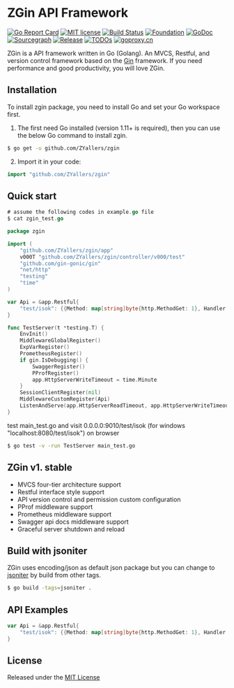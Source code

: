 # ZGin API Framework
[![Go Report Card](https://goreportcard.com/badge/github.com/ZYallers/zgin)](https://goreportcard.com/report/github.com/ZYallers/zgin)
[![MIT license](https://img.shields.io/badge/license-MIT-brightgreen.svg)](https://opensource.org/licenses/MIT)
[![Build Status](https://travis-ci.org/ZYallers/zgin.svg?branch=master)](https://travis-ci.org/ZYallers/zgin) 
[![Foundation](https://img.shields.io/badge/Golang-Foundation-green.svg)](http://golangfoundation.org) 
[![GoDoc](https://pkg.go.dev/badge/github.com/ZYallers/zgin?status.svg)](https://pkg.go.dev/github.com/ZYallers/zgin?tab=doc)
[![Sourcegraph](https://sourcegraph.com/github.com/ZYallers/zgin/-/badge.svg)](https://sourcegraph.com/github.com/ZYallers/zgin?badge)
[![Release](https://img.shields.io/github/release/ZYallers/zgin.svg?style=flat-square)](https://github.com/ZYallers/zgin/releases)
[![TODOs](https://badgen.net/https/api.tickgit.com/badgen/github.com/ZYallers/zgin)](https://www.tickgit.com/browse?repo=github.com/ZYallers/zgin)
[![goproxy.cn](https://goproxy.cn/stats/github.com/ZYallers/zgin/badges/download-count.svg)](https://goproxy.cn)

ZGin is a API framework written in Go (Golang). 
An MVCS, Restful, and version control framework based on the [Gin](https://github.com/gin-gonic/gin) framework.
If you need performance and good productivity, you will love ZGin.


## Installation
To install zgin package, you need to install Go and set your Go workspace first.

1. The first need Go installed (version 1.11+ is required), then you can use the below Go command to install zgin.
```bash
$ go get -u github.com/ZYallers/zgin
```

2. Import it in your code:
```go 
import "github.com/ZYallers/zgin" 
```

## Quick start
```go
# assume the following codes in example.go file
$ cat zgin_test.go
```
```go
package zgin

import (
	"github.com/ZYallers/zgin/app"
	v000T "github.com/ZYallers/zgin/controller/v000/test"
	"github.com/gin-gonic/gin"
	"net/http"
	"testing"
	"time"
)

var Api = &app.Restful{
	"test/isok": {{Method: map[string]byte{http.MethodGet: 1}, Handler: func(c *gin.Context) { v000T.Index(c).CheckOk() }}},
}

func TestServer(t *testing.T) {
	EnvInit()
	MiddlewareGlobalRegister()
	ExpVarRegister()
	PrometheusRegister()
	if gin.IsDebugging() {
		SwaggerRegister()
		PProfRegister()
		app.HttpServerWriteTimeout = time.Minute
	}
	SessionClientRegister(nil)
	MiddlewareCustomRegister(Api)
	ListenAndServe(app.HttpServerReadTimeout, app.HttpServerWriteTimeout, app.HttpServerShutDownTimeout)
}
```
test main_test.go and visit 0.0.0.0:9010/test/isok (for windows "localhost:8080/test/isok") on browser
```bash
$ go test -v -run TestServer main_test.go
```
## ZGin v1. stable
- MVCS four-tier architecture support
- Restful interface style support
- API version control and permission custom configuration
- PProf middleware support
- Prometheus middleware support
- Swagger api docs middleware support
- Graceful server shutdown and reload

## Build with jsoniter
ZGin uses encoding/json as default json package but you can change to [jsoniter](https://github.com/json-iterator/go) by build from other tags.
```bash
$ go build -tags=jsoniter .
```

## API Examples
```go
var Api = &app.Restful{
	"test/isok": {{Method: map[string]byte{http.MethodGet: 1}, Handler: func(c *gin.Context) { v000T.Index(c).CheckOk() }}},
}
```

## License
Released under the [MIT License](https://github.com/ZYallers/zgin/blob/master/License)



